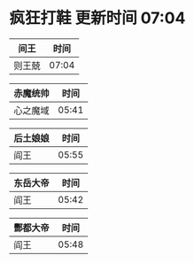 # 疯狂打鞋 更新时间 07:04

| 间王   | 时间    |
|--------|-------|
| 则王兢 | 07:04 |

| 赤魔统帅   | 时间    |
|--------|-------|
| 心之魔域 | 05:41 |

| 后土娘娘   | 时间    |
|--------|-------|
| 阎王 | 05:55 |

| 东岳大帝   | 时间    |
|--------|-------|
| 阎王 | 05:42 |

| 酆都大帝   | 时间    |
|--------|-------|
| 阎王 | 05:48 |